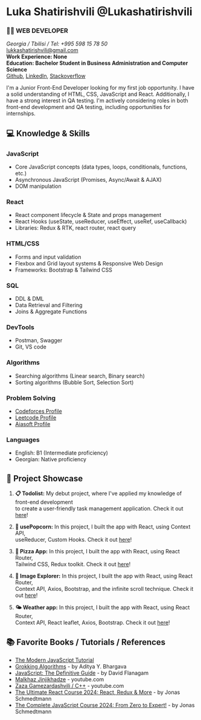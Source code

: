 # Luka Shatirishvili @Lukashatirishvili

### 👨‍💻 WEB DEVELOPER 

*Georgia / Tbilisi / Tel: +995 598 15 78 50* <br/> 
lukkashatirishvili@gmail.com <br/> 
**Work Experience: None** <br/>
**Education: Bachelor Student in Business Administration and Computer Science** <br/>
[Github](https://github.com/Lukashatirishvili), [LinkedIn](https://www.linkedin.com/in/luka-shatirishvili-a5861a223/), [Stackoverflow](https://stackoverflow.com/users/21602692/luka-shatirishvili)

I'm a Junior Front-End Developer looking for my first job opportunity. I have a solid understanding of HTML, CSS, JavaScript and React. Additionally, I have a strong interest in QA testing. I'm actively considering roles in both front-end development and QA testing, including opportunities for internships.

## 💻 Knowledge & Skills
  ### **JavaScript**
  -  Core JavaScript concepts (data types, loops, conditionals, functions, etc.)
  -  Asynchronous JavaScript (Promises, Async/Await & AJAX)
  -  DOM manipulation
    
  ### **React**
  -  React component lifecycle & State and props management
  -  React Hooks (useState, useReducer, useEffect, useRef, useCallback)
  -  Libraries: Redux & RTK, react router, react query
    
  ### **HTML/CSS**
  -  Forms and input validation
  -  Flexbox and Grid layout systems & Responsive Web Design
  -  Frameworks: Bootstrap & Tailwind CSS

  ### **SQL**
  -  DDL & DML
  -  Data Retrieval and Filtering
  -  Joins & Aggregate Functions
  
  ### **DevTools**
  -  Postman, Swagger
  -  Git, VS code
  
  ### **Algorithms**
  -  Searching algorithms (Linear search, Binary search)
  -  Sorting algorithms (Bubble Sort, Selection Sort)
    
  ### **Problem Solving**
  -  [Codeforces Profile](https://codeforces.com/profile/Lukashatirishvili)
  -  [Leetcode Profile](https://leetcode.com/u/Lukashatirishvili/)
  -  [Aiasoft Profile](https://www.aiasoft.ge/profile/Lukashatirishvili)
  
  ### **Languages**
  -  English: B1 (Intermediate proficiency)
  -  Georgian: Native proficiency
  

## 🚀 Project Showcase

1. **📋 Todolist:** My debut project, where I've applied my knowledge of front-end development <br/> to create a user-friendly task management application. Check it out [here](https://todolist-app-two-rust.vercel.app/)!

2. **🍿 usePopcorn:** In this project, I built the app with React, using Context API, <br /> useReducer, Custom Hooks. Check it out [here](https://usepopcorn-app-five.vercel.app/)!

3. **🍕 Pizza App:** In this project, I built the app with React, using React Router, <br /> Tailwind CSS, Redux toolkit. Check it out [here](https://orderpizza-app.vercel.app/)!

4. **📸 Image Explorer:** In this project, I built the app with React, using React Router, <br /> Context API, Axios, Bootstrap, and the infinite scroll technique. Check it out [here](https://image-explorer-eight.vercel.app/)!

5. **🌤️ Weather app:** In this project, I built the app with React, using React Router, <br /> Context API, React leaflet, Axios, Bootstrap. Check it out [here](https://weather-app-inky-zeta.vercel.app/)!

## 📚 Favorite Books / Tutorials / References

* [The Modern JavaScript Tutorial](https://javascript.info/)
* [Grokking Algorithms](https://g.co/kgs/8Xn1b4) - by Aditya Y. Bhargava
* [JavaScript: The Definitive Guide](https://g.co/kgs/Mj7qkx) - by David Flanagam
* [Malkhaz Jinjikhadze](https://www.youtube.com/playlist?list=PL2XGvKfYRbDvWZ2YNf-dVHp5Ak3EXAxd8) - youtube.com
* [Zaza Gamezardashvili / C++](https://www.youtube.com/playlist?list=PLJTvi6Vq8-z8GgVyxJq7dTnuFxSFPYVcJ) - youtube.com
* [The Ultimate React Course 2024: React, Redux & More](https://www.udemy.com/course/the-ultimate-react-course/) - by Jonas Schmedtmann
* [The Complete JavaScript Course 2024: From Zero to Expert!](https://www.udemy.com/course/the-complete-javascript-course/) - by Jonas Schmedtmann
